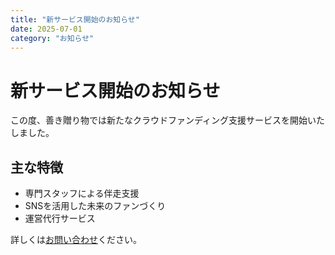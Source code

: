 ```yaml
---
title: "新サービス開始のお知らせ"
date: 2025-07-01
category: "お知らせ"
---
```


# 新サービス開始のお知らせ

この度、善き贈り物では新たなクラウドファンディング支援サービスを開始いたしました。

## 主な特徴

- 専門スタッフによる伴走支援
- SNSを活用した未来のファンづくり
- 運営代行サービス

詳しくは[お問い合わせ](/index.html#contact)ください。
